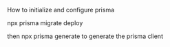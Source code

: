 How to initialize and configure prisma

npx prisma migrate deploy

then npx prisma generate to generate the prisma client
